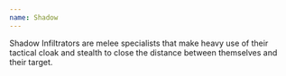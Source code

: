 ```yaml
---
name: Shadow
---
```

Shadow Infiltrators are melee specialists that make heavy use of their tactical cloak and stealth to close the distance between themselves and their target.
